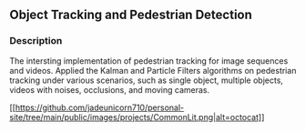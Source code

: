## Object Tracking and Pedestrian Detection

### Description

The intersting implementation of pedestrian tracking for image sequences and videos. Applied the Kalman and Particle Filters algorithms on pedestrian tracking under various scenarios, such as single object, multiple objects, videos with noises, occlusions, and moving cameras.

[[https://github.com/jadeunicorn710/personal-site/tree/main/public/images/projects/CommonLit.png|alt=octocat]]
